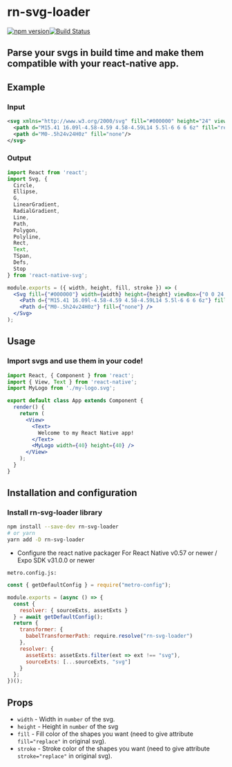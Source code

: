 # rn-svg-loader
[![npm version](https://badge.fury.io/js/rn-svg-loader.svg)](https://badge.fury.io/js/rn-svg-loader)[![Build Status](https://travis-ci.org/unimonkiez/rn-svg-loader.svg?branch=master)](https://travis-ci.org/unimonkiez/rn-svg-loader)

## Parse your svgs in build time and make them compatible with your react-native app.

## Example
### Input
```svg
<svg xmlns="http://www.w3.org/2000/svg" fill="#000000" height="24" viewBox="0 0 24 24" width="24">
  <path d="M15.41 16.09l-4.58-4.59 4.58-4.59L14 5.5l-6 6 6 6z" fill="replace" stroke="replace"/>
  <path d="M0-.5h24v24H0z" fill="none"/>
</svg>
```
### Output
```jsx
import React from 'react';
import Svg, {
  Circle,
  Ellipse,
  G,
  LinearGradient,
  RadialGradient,
  Line,
  Path,
  Polygon,
  Polyline,
  Rect,
  Text,
  TSpan,
  Defs,
  Stop
} from 'react-native-svg';

module.exports = ({ width, height, fill, stroke }) => (
  <Svg fill={"#000000"} width={width} height={height} viewBox={"0 0 24 24"}>
    <Path d={"M15.41 16.09l-4.58-4.59 4.58-4.59L14 5.5l-6 6 6 6z"} fill={fill} stroke={stroke} />
    <Path d={"M0-.5h24v24H0z"} fill={"none"} />
  </Svg>
);
```

## Usage
### Import svgs and use them in your code!

```jsx
import React, { Component } from 'react';
import { View, Text } from 'react-native';
import MyLogo from './my-logo.svg';

export default class App extends Component {
  render() {
    return (
      <View>
        <Text>
          Welcome to my React Native app!
        </Text>
        <MyLogo width={40} height={40} />
      </View>
    );
  }
}
```

## Installation and configuration
### Install rn-svg-loader library
```bash
npm install --save-dev rn-svg-loader
# or yarn
yarn add -D rn-svg-loader
```

* Configure the react native packager
For React Native v0.57 or newer / Expo SDK v31.0.0 or newer

`metro.config.js:`
  
```js
const { getDefaultConfig } = require("metro-config");

module.exports = (async () => {
  const {
    resolver: { sourceExts, assetExts }
  } = await getDefaultConfig();
  return {
    transformer: {
      babelTransformerPath: require.resolve("rn-svg-loader")
    },
    resolver: {
      assetExts: assetExts.filter(ext => ext !== "svg"),
      sourceExts: [...sourceExts, "svg"]
    }
  };
})();
```

## Props 
* `width` - Width in `number` of the svg.
* `height` - Height in `number` of the svg
* `fill` - Fill color of the shapes you want (need to give attribute `fill="replace"` in original svg).
* `stroke` - Stroke color of the shapes you want (need to give attribute `stroke="replace"` in original svg).
